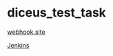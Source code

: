 # diceus_test_task

[webhook.site](https://webhook.site/#!/4db03449-a644-43ea-a21b-33bd975a3cee/6842ff77-883d-4761-93ec-0f2a454883a9/1)

[Jenkins](http://54.158.32.87:8080)